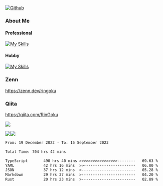 [![Github](https://img.shields.io/github/followers/skyt-a?label=Follow&style=social)](https://github.com/skyt-a)

### About Me
#### Professional
[![My Skills](https://skillicons.dev/icons?i=react,ts,js,nodejs,java,graphql,firebase,githubactions&theme=light)](https://skillicons.dev)
#### Hobby
[![My Skills](https://skillicons.dev/icons?i=unity,rust,py&theme=light)](https://skillicons.dev)

### Zenn
https://zenn.dev/ringoku
### Qiita
https://qiita.com/RinGoku


![](https://github-profile-summary-cards.vercel.app/api/cards/profile-details?username=skyt-a&theme=default)

![](https://github-profile-summary-cards.vercel.app/api/cards/repos-per-language?username=skyt-a&theme=default)![](https://github-profile-summary-cards.vercel.app/api/cards/stats?username=RinGoku&theme=default)

<!--START_SECTION:waka-->

```txt
From: 19 December 2022 - To: 15 September 2023

Total Time: 704 hrs 42 mins

TypeScript       490 hrs 40 mins >>>>>>>>>>>>>>>>>--------   69.63 %
YAML             42 hrs 16 mins  >>-----------------------   06.00 %
JSON             37 hrs 12 mins  >------------------------   05.28 %
Markdown         29 hrs 37 mins  >------------------------   04.20 %
Rust             20 hrs 23 mins  >------------------------   02.89 %
```

<!--END_SECTION:waka-->
